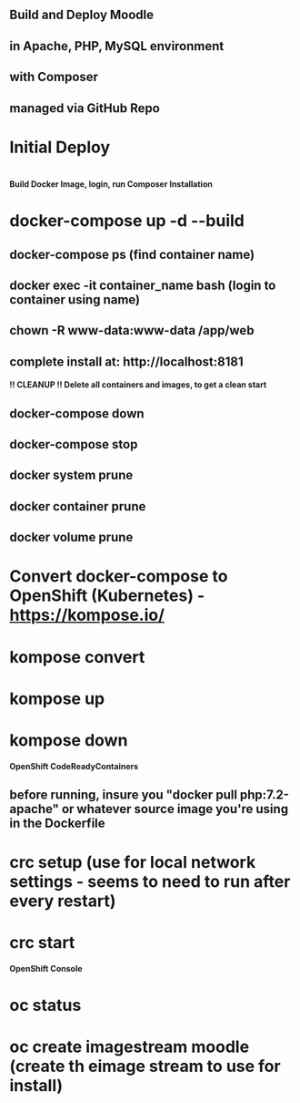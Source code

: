 ####
##
##  Build and Deploy Moodle
##    in Apache, PHP, MySQL environment
##    with Composer
##    managed via GitHub Repo
##
####
#
#  Initial Deploy
#
#### Build Docker Image, login, run Composer Installation
# docker-compose up -d --build
## docker-compose ps (find container name)
## docker exec -it container_name bash (login to container using name)
## chown -R www-data:www-data /app/web
## complete install at: http://localhost:8181

#### !! CLEANUP !! Delete all containers and images, to get a clean start
## docker-compose down
## docker-compose stop
## docker system prune
## docker container prune
## docker volume prune

# Convert docker-compose to OpenShift (Kubernetes) - https://kompose.io/
# kompose convert
# kompose up
# kompose down


#### OpenShift CodeReadyContainers
## before running, insure you "docker pull php:7.2-apache" or whatever source image you're using in the Dockerfile
# crc setup (use for local network settings - seems to need to run after every restart)
# crc start
#### OpenShift Console
# oc status
# oc create imagestream moodle (create th eimage stream to use for install)